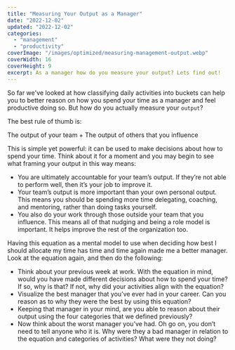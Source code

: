 ```yaml
---
title: "Measuring Your Output as a Manager"
date: "2022-12-02"
updated: "2022-12-02"
categories: 
  - "management"
  - "productivity"
coverImage: "/images/optimized/measuring-management-output.webp"
coverWidth: 16
coverHeight: 9
excerpt: As a manager how do you measure your output? Lets find out!
---
```


<script>
	import Callout from '$lib/components/Callout.svelte';
</script>

So far we've looked at how classifying daily activities into buckets can help you to better reason on how you spend your time as a manager and feel productive doing so. But how do you actually measure your `output`?

The best rule of thumb is:

<Callout>
The output of your team + The output of others that you influence
</Callout>

This is simple yet powerful: it can be used to make decisions about how to spend your time. Think about it for a moment and you may begin to see what framing your output in this way means:

- You are ultimately accountable for your team’s output. If they’re not able to perform well, then it’s your job to improve it.
- Your team’s output is more important than your own personal output. This means you should be spending more time delegating, coaching, and mentoring, rather than doing tasks yourself.
- You also do your work through those outside your team that you influence. This means all of that nudging and being a role model is important. It helps improve the rest of the organization too.

 Having this equation as a mental model to use when deciding how best I should allocate my time has time and time again made me a better manager.
 <Callout>
Look at the equation again, and then do the following:
<ul>
<li>Think about your previous week at work. With the equation in mind, would you have made different decisions about how to spend your time? If so, why is that? If not, why did your activities align with the equation? </li>
<li>Visualize the best manager that you’ve ever had in your career. Can you reason as to why they were the best by using this equation?</li>
<li>Keeping that manager in your mind, are you able to reason about their output using the four categories that we defined previously?</li>
<li>Now think about the worst manager you’ve had. Oh go on, you don’t need to tell anyone who it is. Why were they a bad manager in relation to the equation and categories of activities? What were they not doing?</li>
</ul>
</Callout>